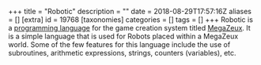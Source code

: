 +++
title = "Robotic"
description = ""
date = 2018-08-29T17:57:16Z
aliases = []
[extra]
id = 19768
[taxonomies]
categories = []
tags = []
+++
Robotic is a [programming language](https://rosettacode.org/wiki/programming_language) for the game creation system titled [MegaZeux](https://en.wikipedia.org/wiki/MegaZeux). It is a simple language that is used for Robots placed within a MegaZeux world. Some of the few features for this language include the use of subroutines, arithmetic expressions, strings, counters (variables), etc.
